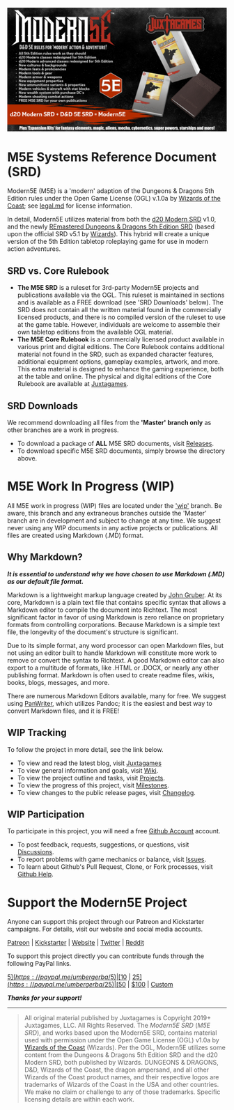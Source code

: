 ![Moder5E BannerAd](m5e.banner.jpg)

# M5E Systems Reference Document (SRD)

Modern5E (M5E) is a 'modern' adaption of the Dungeons & Dragons 5th Edition rules under the Open Game License (OGL) v.1.0a by [Wizards of the Coast](https://company.wizards.com); see [legal.md](https://github.com/Juxtagames/Modern5E/blob/masterin/legal.md) for license information.

In detail, Modern5E utilizes material from both the [d20 Modern SRD](https://en.wikipedia.org/wiki/D20_Modern) v1.0, and the newly [REmastered Dungeons & Dragons 5th Edition SRD](https://ogl-srd5.com) (based upon the official SRD v5.1 by [Wizards](https://dnd.wizards.com/articles/features/systems-reference-document-srd)). This hybrid will create a unique version of the 5th Edition tabletop roleplaying game for use in modern action adventures.

## SRD vs. Core Rulebook

* **The M5E SRD** is a ruleset for 3rd-party Modern5E projects and publications available via the OGL. This ruleset is maintained in sections and is available as a FREE download (see 'SRD Downloads' below). The SRD does not contain all the written material found in the commercially licensed products, and there is no compiled version of the ruleset to use at the game table. However, individuals are welcome to assemble their own tabletop editions from the available OGL material.
* **The M5E Core Rulebook** is a commercially licensed product available in various print and digital editions. The Core Rulebook contains additional material not found in the SRD, such as expanded character features, additional equipment options, gameplay examples, artwork, and more. This extra material is designed to enhance the gaming experience, both at the table and online. The physical and digital editions of the Core Rulebook are available at [Juxtagames](https://www.juxtagames.com).

## SRD Downloads

We recommend downloading all files from the **'Master' branch only** as other branches are a work in progress.

* To download a package of **ALL** M5E SRD documents, visit [Releases](https://github.com/Juxtagames/Modern5E/releases).
* To download specific M5E SRD documents, simply browse the directory above.

# M5E Work In Progress (WIP)

All M5E work in progress (WIP) files are located under the ['wip'](https://github.com/Juxtagames/Modern5E/tree/wip/pages) branch. Be aware, this branch and any extraneous branches outside the 'Master' branch are in development and subject to change at any time. We suggest never using any WIP documents in any active projects or publications. All files are created using Markdown (.MD) format.

## Why Markdown?

***It is essential to understand why we have chosen to use Markdown (.MD) as our default file format.***

Markdown is a lightweight markup language created by [John Gruber](https://daringfireball.net/). At its core, Markdown is a plain text file that contains specific syntax that allows a Markdown editor to compile the document into Richtext. The most significant factor in favor of using Markdown is zero reliance on proprietary formats from controlling corporations. Because Markdown is a simple text file, the longevity of the document's structure is significant.

Due to its simple format, any word processor can open Markdown files, but not using an editor built to handle Markdown will constitute more work to remove or convert the syntax to Richtext. A good Markdown editor can also export to a multitude of formats, like .HTML or .DOCX, or nearly any other publishing format. Markdown is often used to create readme files, wikis, books, blogs, messages, and more.

There are numerous Markdown Editors available, many for free. We suggest using [PanWriter](https://panwriter.com), which utilizes Pandoc; it is the easiest and best way to convert Markdown files, and it is FREE!

## WIP Tracking
To follow the project in more detail, see the link below.

* To view and read the latest blog, visit [Juxtagames](https://shop.juxtagames.com/blog)
* To view general information and goals, visit [Wiki](https://github.com/Juxtagames/Modern5E/wiki).
* To view the project outline and tasks, visit [Projects](https://github.com/Juxtagames/Modern5E/projects).
* To view the progress of this project, visit [Milestones](https://github.com/Juxtagames/Modern5E/milestones).
* To view changes to the public release pages, visit [Changelog](https://github.com/Juxtagames/Modern5E/blob/masterin/changelog.md).

## WIP Participation

To participate in this project, you will need a free [Github Account](https://github.com/join) account.

* To post feedback, requests, suggestions, or questions, visit [Discussions](https://github.com/Juxtagames/Modern5E/discussions).
* To report problems with game mechanics or balance, visit [Issues](https://github.com/Juxtagames/Modern5E/issues).
* To learn about Github's Pull Request, Clone, or Fork processes, visit [Github Help](https://docs.github.com).

# Support the Modern5E Project

Anyone can support this project through our Patreon and Kickstarter campaigns. For details, visit our website and social media accounts.

[Patreon](https://www.patreon.com/juxtagames) | [Kickstarter](https://www.kickstarter.com/profile/juxtagames) | [Website](https://shop.juxtagames.com) | [Twitter](https://twitter.com/juxtagames) | [Reddit](https://reddit.com/user/juxtagames)

To support this project directly you can contribute funds through the following PayPal links.

[$5](https://paypal.me/umbergerba/5) | [$10](https://paypal.me/umbergerba/10) | [$25](https://paypal.me/umbergerba/25) | [$50](https://paypal.me/umbergerba/50) | [$100](https://paypal.me/umbergerba/100) | [Custom](https://paypal.me/umbergerba)

***Thanks for your support!***

---

> All original material published by Juxtagames is Copyright 2019+ Juxtagames, LLC. All Rights Reserved. The *Modern5E SRD* (*M5E SRD*), and works based upon the Modern5E SRD, contains material used with permission under the Open Game License (OGL) v1.0a by [Wizards of the Coast](https://wizards.com) (Wizards). Per the OGL, Modern5E utilizes some content from the Dungeons & Dragons 5th Edition SRD and the d20 Modern SRD, both published by Wizards. DUNGEONS & DRAGONS, D&D, Wizards of the Coast, the dragon ampersand, and all other Wizards of the Coast product names, and their respective logos are trademarks of Wizards of the Coast in the USA and other countries. We make no claim or challenge to any of those trademarks. Specific licensing details are within each work.
